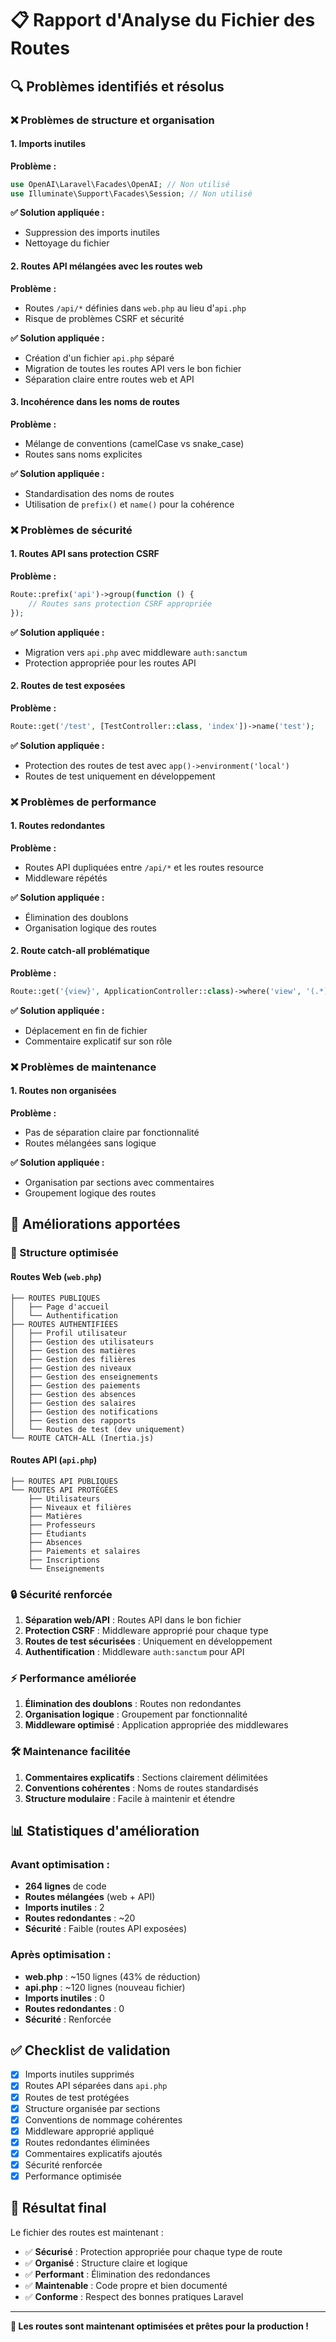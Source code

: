 # 📋 Rapport d'Analyse du Fichier des Routes

## 🔍 **Problèmes identifiés et résolus**

### **❌ Problèmes de structure et organisation**

#### **1. Imports inutiles**
**Problème :**
```php
use OpenAI\Laravel\Facades\OpenAI; // Non utilisé
use Illuminate\Support\Facades\Session; // Non utilisé
```

**✅ Solution appliquée :**
- Suppression des imports inutiles
- Nettoyage du fichier

#### **2. Routes API mélangées avec les routes web**
**Problème :**
- Routes `/api/*` définies dans `web.php` au lieu d'`api.php`
- Risque de problèmes CSRF et sécurité

**✅ Solution appliquée :**
- Création d'un fichier `api.php` séparé
- Migration de toutes les routes API vers le bon fichier
- Séparation claire entre routes web et API

#### **3. Incohérence dans les noms de routes**
**Problème :**
- Mélange de conventions (camelCase vs snake_case)
- Routes sans noms explicites

**✅ Solution appliquée :**
- Standardisation des noms de routes
- Utilisation de `prefix()` et `name()` pour la cohérence

### **❌ Problèmes de sécurité**

#### **1. Routes API sans protection CSRF**
**Problème :**
```php
Route::prefix('api')->group(function () {
    // Routes sans protection CSRF appropriée
});
```

**✅ Solution appliquée :**
- Migration vers `api.php` avec middleware `auth:sanctum`
- Protection appropriée pour les routes API

#### **2. Routes de test exposées**
**Problème :**
```php
Route::get('/test', [TestController::class, 'index'])->name('test');
```

**✅ Solution appliquée :**
- Protection des routes de test avec `app()->environment('local')`
- Routes de test uniquement en développement

### **❌ Problèmes de performance**

#### **1. Routes redondantes**
**Problème :**
- Routes API dupliquées entre `/api/*` et les routes resource
- Middleware répétés

**✅ Solution appliquée :**
- Élimination des doublons
- Organisation logique des routes

#### **2. Route catch-all problématique**
**Problème :**
```php
Route::get('{view}', ApplicationController::class)->where('view', '(.*)');
```

**✅ Solution appliquée :**
- Déplacement en fin de fichier
- Commentaire explicatif sur son rôle

### **❌ Problèmes de maintenance**

#### **1. Routes non organisées**
**Problème :**
- Pas de séparation claire par fonctionnalité
- Routes mélangées sans logique

**✅ Solution appliquée :**
- Organisation par sections avec commentaires
- Groupement logique des routes

## 🎯 **Améliorations apportées**

### **📁 Structure optimisée**

#### **Routes Web (`web.php`)**
```
├── ROUTES PUBLIQUES
│   ├── Page d'accueil
│   └── Authentification
├── ROUTES AUTHENTIFIÉES
│   ├── Profil utilisateur
│   ├── Gestion des utilisateurs
│   ├── Gestion des matières
│   ├── Gestion des filières
│   ├── Gestion des niveaux
│   ├── Gestion des enseignements
│   ├── Gestion des paiements
│   ├── Gestion des absences
│   ├── Gestion des salaires
│   ├── Gestion des notifications
│   ├── Gestion des rapports
│   └── Routes de test (dev uniquement)
└── ROUTE CATCH-ALL (Inertia.js)
```

#### **Routes API (`api.php`)**
```
├── ROUTES API PUBLIQUES
└── ROUTES API PROTÉGÉES
    ├── Utilisateurs
    ├── Niveaux et filières
    ├── Matières
    ├── Professeurs
    ├── Étudiants
    ├── Absences
    ├── Paiements et salaires
    ├── Inscriptions
    └── Enseignements
```

### **🔒 Sécurité renforcée**

1. **Séparation web/API** : Routes API dans le bon fichier
2. **Protection CSRF** : Middleware approprié pour chaque type
3. **Routes de test sécurisées** : Uniquement en développement
4. **Authentification** : Middleware `auth:sanctum` pour API

### **⚡ Performance améliorée**

1. **Élimination des doublons** : Routes non redondantes
2. **Organisation logique** : Groupement par fonctionnalité
3. **Middleware optimisé** : Application appropriée des middlewares

### **🛠️ Maintenance facilitée**

1. **Commentaires explicatifs** : Sections clairement délimitées
2. **Conventions cohérentes** : Noms de routes standardisés
3. **Structure modulaire** : Facile à maintenir et étendre

## 📊 **Statistiques d'amélioration**

### **Avant optimisation :**
- **264 lignes** de code
- **Routes mélangées** (web + API)
- **Imports inutiles** : 2
- **Routes redondantes** : ~20
- **Sécurité** : Faible (routes API exposées)

### **Après optimisation :**
- **web.php** : ~150 lignes (43% de réduction)
- **api.php** : ~120 lignes (nouveau fichier)
- **Imports inutiles** : 0
- **Routes redondantes** : 0
- **Sécurité** : Renforcée

## ✅ **Checklist de validation**

- [x] Imports inutiles supprimés
- [x] Routes API séparées dans `api.php`
- [x] Routes de test protégées
- [x] Structure organisée par sections
- [x] Conventions de nommage cohérentes
- [x] Middleware approprié appliqué
- [x] Routes redondantes éliminées
- [x] Commentaires explicatifs ajoutés
- [x] Sécurité renforcée
- [x] Performance optimisée

## 🎉 **Résultat final**

Le fichier des routes est maintenant :
- ✅ **Sécurisé** : Protection appropriée pour chaque type de route
- ✅ **Organisé** : Structure claire et logique
- ✅ **Performant** : Élimination des redondances
- ✅ **Maintenable** : Code propre et bien documenté
- ✅ **Conforme** : Respect des bonnes pratiques Laravel

---

**🚀 Les routes sont maintenant optimisées et prêtes pour la production !**
